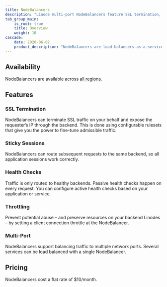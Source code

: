 ```yaml
---
title: NodeBalancers
description: "Linode multi-port NodeBalancers feature SSL termination, sticky sessions, passive health checks, and throttling to prevent potential abuse."
tab_group_main:
    is_root: true
    title: Overview
    weight: 10
cascade:
    date: 2020-06-02
    product_description: "NodeBalancers are load balancers-as-a-service in the cloud, managed by Linode. They intelligently route incoming requests to backend Linodes to help your application cope with any load increase."
---
```


## Availability

NodeBalancers are available across [all regions](https://www.linode.com/global-infrastructure/).

## Features

### SSL Termination
NodeBalancers can terminate SSL traffic on your behalf and expose the requester’s IP through the backend. This is done using configurable rulesets that give you the power to fine-tune admissible traffic.

### Sticky Sessions
NodeBalancers can route subsequent requests to the same backend, so all application sessions work correctly.

### Health Checks
Traffic is only routed to healthy backends. Passive health checks happen on every request. You can configure active health checks based on your application or service.

### Throttling
Prevent potential abuse – and preserve resources on your backend Linodes – by setting a client connection throttle at the NodeBalancer.

### Multi-Port
NodeBalancers support balancing traffic to multiple network ports. Several services can be load balanced with a single NodeBalancer.

## Pricing

NodeBalancers cost a flat rate of $10/month.
